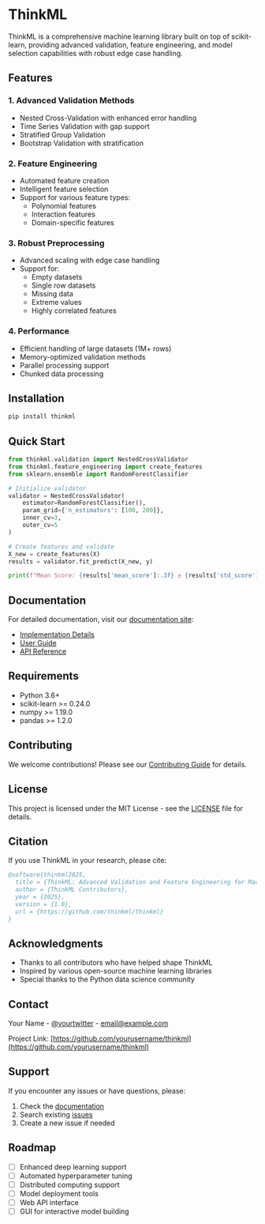 # ThinkML

ThinkML is a comprehensive machine learning library built on top of scikit-learn, providing advanced validation, feature engineering, and model selection capabilities with robust edge case handling.

## Features

### 1. Advanced Validation Methods
- Nested Cross-Validation with enhanced error handling
- Time Series Validation with gap support
- Stratified Group Validation
- Bootstrap Validation with stratification

### 2. Feature Engineering
- Automated feature creation
- Intelligent feature selection
- Support for various feature types:
  - Polynomial features
  - Interaction features
  - Domain-specific features

### 3. Robust Preprocessing
- Advanced scaling with edge case handling
- Support for:
  - Empty datasets
  - Single row datasets
  - Missing data
  - Extreme values
  - Highly correlated features

### 4. Performance
- Efficient handling of large datasets (1M+ rows)
- Memory-optimized validation methods
- Parallel processing support
- Chunked data processing

## Installation

```bash
pip install thinkml
```

## Quick Start

```python
from thinkml.validation import NestedCrossValidator
from thinkml.feature_engineering import create_features
from sklearn.ensemble import RandomForestClassifier

# Initialize validator
validator = NestedCrossValidator(
    estimator=RandomForestClassifier(),
    param_grid={'n_estimators': [100, 200]},
    inner_cv=3,
    outer_cv=5
)

# Create features and validate
X_new = create_features(X)
results = validator.fit_predict(X_new, y)

print(f"Mean Score: {results['mean_score']:.3f} ± {results['std_score']:.3f}")
```

## Documentation

For detailed documentation, visit our [documentation site](docs/):
- [Implementation Details](docs/implementation_details.md)
- [User Guide](docs/user_guide.md)
- [API Reference](docs/api_reference.md)

## Requirements

- Python 3.6+
- scikit-learn >= 0.24.0
- numpy >= 1.19.0
- pandas >= 1.2.0

## Contributing

We welcome contributions! Please see our [Contributing Guide](CONTRIBUTING.md) for details.

## License

This project is licensed under the MIT License - see the [LICENSE](LICENSE) file for details.

## Citation

If you use ThinkML in your research, please cite:

```bibtex
@software{thinkml2025,
  title = {ThinkML: Advanced Validation and Feature Engineering for Machine Learning},
  author = {ThinkML Contributors},
  year = {2025},
  version = {1.0},
  url = {https://github.com/thinkml/thinkml}
}
```

## Acknowledgments

- Thanks to all contributors who have helped shape ThinkML
- Inspired by various open-source machine learning libraries
- Special thanks to the Python data science community

## Contact

Your Name - [@yourtwitter](https://twitter.com/yourtwitter) - email@example.com

Project Link: [https://github.com/yourusername/thinkml](https://github.com/yourusername/thinkml)

## Support

If you encounter any issues or have questions, please:

1. Check the [documentation](https://thinkml.readthedocs.io/)
2. Search existing [issues](https://github.com/yourusername/thinkml/issues)
3. Create a new issue if needed

## Roadmap

- [ ] Enhanced deep learning support
- [ ] Automated hyperparameter tuning
- [ ] Distributed computing support
- [ ] Model deployment tools
- [ ] Web API interface
- [ ] GUI for interactive model building 